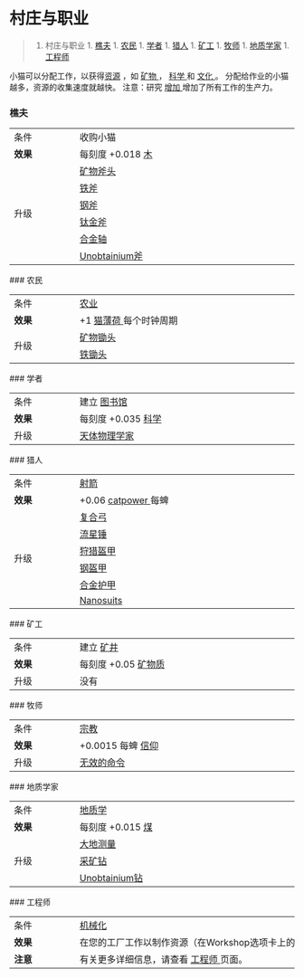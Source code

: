 # 村庄与职业
>1. 村庄与职业
	1. [樵夫](#樵夫 "樵夫")
	1. [农民](#农民 "农民")
	1. [学者](#学者 "学者")
	1. [猎人](#猎人 "猎人")
	1. [矿工](#矿工 "矿工")
	1. [牧师](#牧师 "牧师")
	1. [地质学家](#地质学家 "地质学家")
	1. [工程师](#工程师 "工程师")

小猫可以分配工作，以获得<a href="?file=003-资源大全/005-资源介绍">资源</a>
			，如
	<a href="#minerals">
				矿物
	</a>
			，
	<a href="#science">
				科学
	</a>
			和
	<a href="#culture">
				文化
	</a>
			。
			分配给作业的小猫越多，资源的收集速度就越快。
注意：研究
	<a href="#workshop#Augmentations">
				增加
	</a>
			增加了所有工作的生产力。
### 樵夫
<div class="par-div" id="par-1">
	<table class="wikitable">
		<tbody>
			<tr>
				<td class="em">
					<span style="display: block; width: 100px">
								条件
					</span>
				</td>
				<td style="text-align: left; ">
					<span style="display: block; width: 600px">
								收购小猫
					</span>
				</td>
			</tr>
			<tr>
				<td>
					<strong>
								效果
					</strong>
				</td>
				<td style="text-align: left; ">
							每刻度
							+0.018
					<a href="?file=003-资源大全/02-木头">
								木
					</a>
				</td>
			</tr>
			<tr>
				<td rowspan="6" class="em">
							升级
				</td>
				<td style="text-align: left; ">
					<a href="#workshop#Mineral_Axe">
								矿物斧头
					</a>
				</td>
			</tr>
			<tr>
				<td style="text-align: left; ">
					<a href="#workshop#Iron_Axe">
								铁斧
					</a>
				</td>
			</tr>
			<tr>
				<td style="text-align: left; ">
					<a href="#workshop#Steel_Axe">
								钢斧
					</a>
				</td>
			</tr>
			<tr>
				<td style="text-align: left; ">
					<a href="?file=001-猫咪百科/04-作坊/01-升级#钛金斧">
								钛金斧
					</a>
				</td>
			</tr>
			<tr>
				<td style="text-align: left; ">
					<a href="#workshop#Alloy_Axe">
								合金轴
					</a>
				</td>
			</tr>
			<tr>
				<td style="text-align: left; ">
					<a href="#workshop#Unobtainium_Axe">
								Unobtainium斧
					</a>
				</td>
			</tr>
		</tbody>
	</table>
</div>
### 农民
<div class="par-div" id="par-2">
	<table class="wikitable">
		<tbody>
			<tr>
				<td class="em">
					<span style="display: block; width: 100px">
								条件
					</span>
				</td>
				<td style="text-align: left; ">
					<span style="display: block; width: 600px">
						<a href="#Technologies#Agriculture">
									农业
						</a>
					</span>
				</td>
			</tr>
			<tr>
				<td>
					<strong>
								效果
					</strong>
				</td>
				<td style="text-align: left; ">
							+1
					<a href="?file=003-资源大全/01-猫薄荷">
								猫薄荷
					</a>
							每个时钟周期
				</td>
			</tr>
			<tr>
				<td rowspan="2" class="em">
							升级
				</td>
				<td style="text-align: left; ">
					<a href="#workshop#Mineral_Hoes">
								矿物锄头
					</a>
				</td>
			</tr>
			<tr>
				<td style="text-align: left; ">
					<a href="#workshop#Iron_Hoes">
								铁锄头
					</a>
				</td>
			</tr>
		</tbody>
	</table>
</div>
### 学者
<div class="par-div" id="par-3">
	<table class="wikitable">
		<tbody>
			<tr>
				<td class="em">
					<span style="display: block; width: 100px">
								条件
					</span>
				</td>
				<td style="text-align: left; ">
					<span style="display: block; width: 600px">
								建立
						<a href="#Buildings#Library">
									图书馆
						</a>
					</span>
				</td>
			</tr>
			<tr>
				<td>
					<strong>
								效果
					</strong>
				</td>
				<td style="text-align: left; ">
							每刻度
							+0.035
					<a href="#science">
								科学
					</a>
				</td>
			</tr>
			<tr>
				<td class="em">
							升级
				</td>
				<td style="text-align: left; ">
					<a href="#workshop#Astrophysicists">
								天体物理学家
					</a>
				</td>
			</tr>
		</tbody>
	</table>
</div>
### 猎人
<div class="par-div" id="par-4">
	<table class="wikitable">
		<tbody>
			<tr>
				<td class="em">
					<span style="display: block; width: 100px">
								条件
					</span>
				</td>
				<td style="text-align: left; ">
					<span style="display: block; width: 600px">
						<a href="#Technologies#Archery">
									射箭
						</a>
					</span>
				</td>
			</tr>
			<tr>
				<td>
					<strong>
								效果
					</strong>
				</td>
				<td style="text-align: left; ">
							+0.06
					<a href="#catpower">
								catpower
					</a>
							每蜱
				</td>
			</tr>
			<tr>
				<td rowspan="6" class="em">
							升级
				</td>
				<td style="text-align: left; ">
					<a href="#workshop#Composite_Bow">
								复合弓
					</a>
				</td>
			</tr>
			<tr>
				<td style="text-align: left; ">
					<a href="#workshop#Bolas">
								流星锤
					</a>
				</td>
			</tr>
			<tr>
				<td style="text-align: left; ">
					<a href="#workshop#Hunting_Armour">
								狩猎盔甲
					</a>
				</td>
			</tr>
			<tr>
				<td style="text-align: left; ">
					<a href="#workshop#Steel_Armour">
								钢盔甲
					</a>
				</td>
			</tr>
			<tr>
				<td style="text-align: left; ">
					<a href="#workshop#Alloy_Armour">
								合金护甲
					</a>
				</td>
			</tr>
			<tr>
				<td style="text-align: left; ">
					<a href="#workshop#Nanosuits">
								Nanosuits
					</a>
				</td>
			</tr>
		</tbody>
	</table>
</div>
### 矿工
<div class="par-div" id="par-5">
	<table class="wikitable">
		<tbody>
			<tr>
				<td class="em">
					<span style="display: block; width: 100px">
								条件
					</span>
				</td>
				<td style="text-align: left; ">
					<span style="display: block; width: 600px">
								建立
						<a href="#Buildings#Mine">
									矿井
						</a>
					</span>
				</td>
			</tr>
			<tr>
				<td>
					<strong>
								效果
					</strong>
				</td>
				<td style="text-align: left; ">
							每刻度
							+0.05
					<a href="#minerals">
								矿物质
					</a>
				</td>
			</tr>
			<tr>
				<td class="em">
							升级
				</td>
				<td style="text-align: left; ">
							没有
				</td>
			</tr>
		</tbody>
	</table>
</div>
### 牧师
<div class="par-div" id="par-6">
	<table class="wikitable">
		<tbody>
			<tr>
				<td class="em">
					<span style="display: block; width: 100px">
								条件
					</span>
				</td>
				<td style="text-align: left; ">
					<span style="display: block; width: 600px">
						<a href="?file=001-猫咪百科/03-科技/01-科技#宗教">
									宗教
						</a>
					</span>
				</td>
			</tr>
			<tr>
				<td>
					<strong>
								效果
					</strong>
				</td>
				<td style="text-align: left; ">
							+0.0015
							每蜱
					<a href="?file=003-资源大全/16-信仰">
								信仰
					</a>
				</td>
			</tr>
			<tr>
				<td class="em">
							升级
				</td>
				<td style="text-align: left; ">
					<a href="?file=001-猫咪百科/03-科技/02-玄学#虚空秩序">
								无效的命令
					</a>
				</td>
			</tr>
		</tbody>
	</table>
</div>
### 地质学家
<div class="par-div" id="par-7">
	<table class="wikitable">
		<tbody>
			<tr>
				<td class="em">
					<span style="display: block; width: 100px">
								条件
					</span>
				</td>
				<td style="text-align: left; ">
					<span style="display: block; width: 600px">
						<a href="#Technologies#Geology">
									地质学
						</a>
					</span>
				</td>
			</tr>
			<tr>
				<td>
					<strong>
								效果
					</strong>
				</td>
				<td style="text-align: left; ">
							每刻度
							+0.015
					<a href="?file=003-资源大全/04-煤">
								煤
					</a>
				</td>
			</tr>
			<tr>
				<td rowspan="3" class="em">
							升级
				</td>
				<td style="text-align: left; ">
					<a href="#workshop#Geodesy">
								大地测量
					</a>
				</td>
			</tr>
			<tr>
				<td style="text-align: left; ">
					<a href="#workshop#Mining_Drill">
								采矿钻
					</a>
				</td>
			</tr>
			<tr>
				<td style="text-align: left; ">
					<a href="#workshop#Unobtainium_Drill">
								Unobtainium钻
					</a>
				</td>
			</tr>
		</tbody>
	</table>
</div>
### 工程师
<div class="par-div" id="par-8">
	<table class="wikitable">
		<tbody>
			<tr>
				<td class="em">
					<span style="display: block; width: 100px">
								条件
					</span>
				</td>
				<td style="text-align: left; ">
					<span style="display: block; width: 600px">
						<a href="#Technologies#Mechanization">
									机械化
						</a>
					</span>
				</td>
			</tr>
			<tr>
				<td>
					<strong>
								效果
					</strong>
				</td>
				<td style="text-align: left; ">
							在您的工厂工作以制作资源（在Workshop选项卡上的工艺面板中分配任务）
				</td>
			</tr>
			<tr>
				<td class="em">
					<strong>
								注意
					</strong>
				</td>
				<td style="text-align: left; ">
							有关更多详细信息，请查看
					<a href="#engineer">
								工程师
					</a>
							页面。
				</td>
			</tr>
		</tbody>
	</table>
